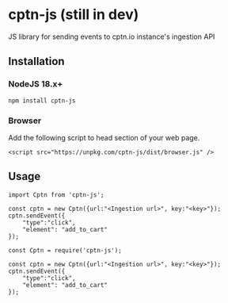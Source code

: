 # cptn-js (still in dev)
JS library for sending events to cptn.io instance's ingestion API

## Installation

### NodeJS 18.x+

```
npm install cptn-js

```

### Browser

Add the following script to head section of your web page.

```
<script src="https://unpkg.com/cptn-js/dist/browser.js" />
```

## Usage

```
import Cptn from 'cptn-js';

const cptn = new Cptn({url:"<Ingestion url>", key:"<key>"});
cptn.sendEvent({
    "type":"click",
    "element": "add_to_cart"
});

```

```
const Cptn = require('cptn-js');

const cptn = new Cptn({url:"<Ingestion url>", key:"<key>"});
cptn.sendEvent({
    "type":"click",
    "element": "add_to_cart"
});

```